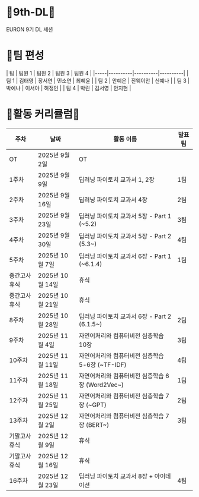 # 🐤9th-DL🐤
EURON 9기 DL 세션

# 🤗팀 편성
| 팀  | 팀원 1   | 팀원 2   | 팀원 3   | 팀원 4  |
|-----|----------|----------|----------|
| 팀 1 | 김태영   | 장서연   | 민소연   | 최혜윤  |
| 팀 2 | 안예은   | 진웨이안   | 신예나   |
| 팀 3 | 박예나   | 이서아   | 허정인  |
| 팀 4 | 박린   | 김서영   | 안지현   |

# 💚활동 커리큘럼💚
| 주차    | 날짜           | 활동 이름                       | 발표 팀  |
|---------|----------------|----------------------------------|----------|
| OT      | 2025년 9월 2일  | OT                               |        |
| 1주차   | 2025년 9월 9일  | 딥러닝 파이토치 교과서 1, 2장        | 1팀         |
| 2주차   | 2025년 9월 16일  | 딥러닝 파이토치 교과서 4장        | 2팀      |
| 3주차   | 2025년 9월 23일  | 딥러닝 파이토치 교과서 5장 - Part 1 (~5.2) | 3팀      |
| 4주차   | 2025년 9월 30일  | 딥러닝 파이토치 교과서 5장 - Part 2 (5.3~) | 4팀      |
| 5주차   | 2025년 10월 7일 | 딥러닝 파이토치 교과서 6장 - Part 1 (~6.1.4)| 1팀      |
| 중간고사 휴식 | 2025년 10월 14일 | 휴식                            |          |
| 중간고사 휴식 | 2025년 10월 21일 | 휴식                            |          |
| 8주차   | 2025년 10월 28일 | 딥러닝 파이토치 교과서 6장 - Part 2 (6.1.5~) | 2팀      |
| 9주차   | 2025년 11월 4일  | 자연어처리와 컴퓨터비전 심층학습 10장 | 3팀      |
| 10주차   | 2025년 11월 11일 | 자연어처리와 컴퓨터비전 심층학습 5-6장 (~TF-IDF) | 4팀      |
| 11주차   | 2025년 11월 18일 | 자연어처리와 컴퓨터비전 심층학습 6장 (Word2Vec~)        | 1팀      |
| 12주차   | 2025년 11월 25일 | 자연어처리와 컴퓨터비전 심층학습 7장 (~GPT) | 2팀      |
| 13주차   | 2025년 12월 2일 | 자연어처리와 컴퓨터비전 심층학습 7장 (BERT~) | 3팀      |
| 기말고사 휴식   | 2025년 12월 9일 | 휴식          |       |
| 기말고사 휴식  | 2025년 12월 16일  | 휴식         |       |
| 16주차 | 2025년 12월 23일   | 딥러닝 파이토치 교과서 8장 + 아이데이션|4팀          |
